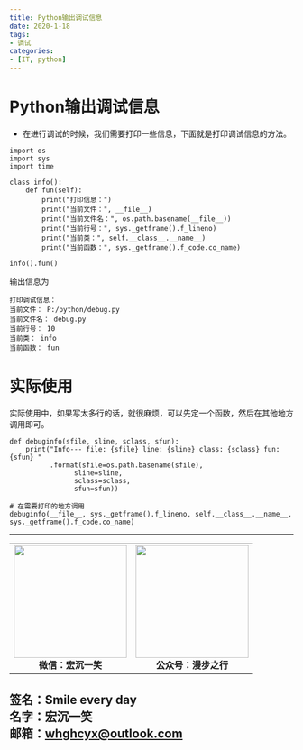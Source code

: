 ```yaml
---
title: Python输出调试信息
date: 2020-1-18
tags: 
- 调试
categories:
- [IT, python]
---
```

# Python输出调试信息 #
- 在进行调试的时候，我们需要打印一些信息，下面就是打印调试信息的方法。
```
import os
import sys
import time

class info():
    def fun(self):
        print("打印信息：")
        print("当前文件：", __file__)
        print("当前文件名：", os.path.basename(__file__))
        print("当前行号：", sys._getframe().f_lineno)
        print("当前类：", self.__class__.__name__)
        print("当前函数：", sys._getframe().f_code.co_name)

info().fun()
```
输出信息为
```
打印调试信息：
当前文件： P:/python/debug.py
当前文件名： debug.py
当前行号： 10
当前类： info
当前函数： fun
```

# 实际使用 #
实际使用中，如果写太多行的话，就很麻烦，可以先定一个函数，然后在其他地方调用即可。
```
def debuginfo(sfile, sline, sclass, sfun):
    print("Info--- file: {sfile} line: {sline} class: {sclass} fun: {sfun} "
          .format(sfile=os.path.basename(sfile),
                sline=sline,
                sclass=sclass,
                sfun=sfun))

# 在需要打印的地方调用
debuginfo(__file__, sys._getframe().f_lineno, self.__class__.__name__, sys._getframe().f_code.co_name)
```



---
<center>
<table>
    <tr>
        <td >
            <center>
                <img src="https://i.loli.net/2020/01/08/CJz85Sbal6M7EOV.png" width="200"/>
            </center>
            <center style="font-weight:900">
                微信：宏沉一笑
            </center>
        </td>
        <td >
            <center>
                <img src="https://i.loli.net/2020/01/08/veq2DSphHME9KPV.jpg" width="200"/>
            </center>
            <center style="font-weight:900">
                公众号：漫步之行
            </center>
        </td>
    </tr>
</table>
</center>


**签名：Smile every day**    
**名字：宏沉一笑**   
**邮箱：whghcyx@outlook.com**  
---